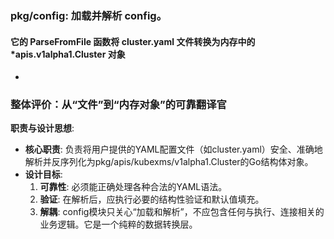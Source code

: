 ### pkg/config: 加载并解析 config。
#### 它的 ParseFromFile 函数将 cluster.yaml 文件转换为内存中的 *apis.v1alpha1.Cluster 对象


-

### 整体评价：从“文件”到“内存对象”的可靠翻译官

**职责与设计思想**:

- **核心职责**: 负责将用户提供的YAML配置文件（如cluster.yaml）安全、准确地解析并反序列化为pkg/apis/kubexms/v1alpha1.Cluster的Go结构体对象。
- **设计目标**:
    1. **可靠性**: 必须能正确处理各种合法的YAML语法。
    2. **验证**: 在解析后，应执行必要的结构性验证和默认值填充。
    3. **解耦**: config模块只关心“加载和解析”，不应包含任何与执行、连接相关的业务逻辑。它是一个纯粹的数据转换层。